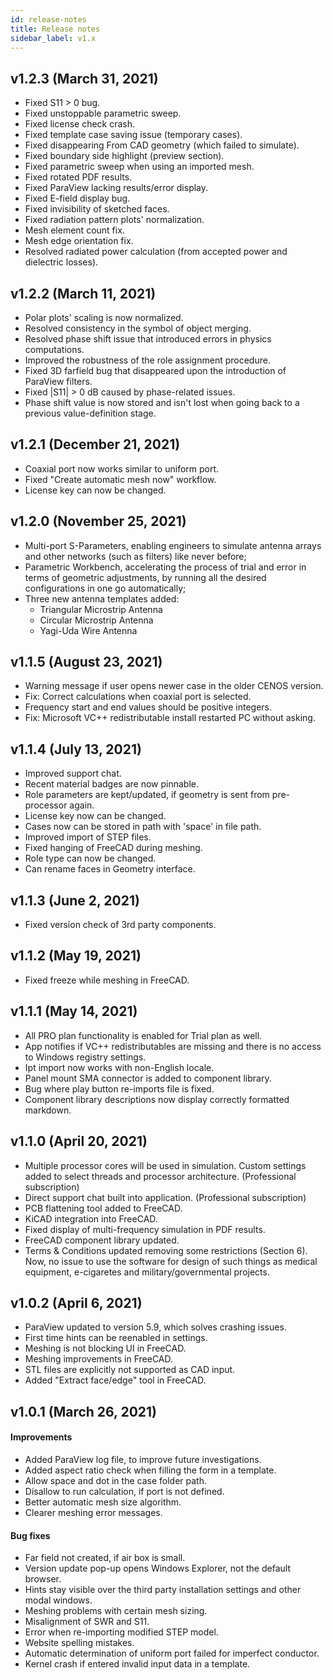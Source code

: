 ```yaml
---
id: release-notes
title: Release notes
sidebar_label: v1.x
---
```


## v1.2.3 (March 31, 2021)

* Fixed S11 > 0 bug.
* Fixed unstoppable parametric sweep.
* Fixed license check crash.
* Fixed template case saving issue (temporary cases).
* Fixed disappearing From CAD geometry (which failed to simulate).
* Fixed boundary side highlight (preview section).
* Fixed parametric sweep when using an imported mesh.
* Fixed rotated PDF results.
* Fixed ParaView lacking results/error display.
* Fixed E-field display bug.
* Fixed invisibility of sketched faces.
* Fixed radiation pattern plots' normalization.
* Mesh element count fix.
* Mesh edge orientation fix.
* Resolved radiated power calculation (from accepted power and dielectric losses).

## v1.2.2 (March 11, 2021)

* Polar plots' scaling is now normalized.
* Resolved consistency in the symbol of object merging.
* Resolved phase shift issue that introduced errors in physics computations.
* Improved the robustness of the role assignment procedure.
* Fixed 3D farfield bug that disappeared upon the introduction of ParaView filters.
* Fixed |S11| > 0 dB caused by phase-related issues.
* Phase shift value is now stored and isn't lost when going back to a previous value-definition stage.

## v1.2.1 (December 21, 2021)

* Coaxial port now works similar to uniform port.
* Fixed "Create automatic mesh now" workflow.
* License key can now be changed.

## v1.2.0 (November 25, 2021)

* Multi-port S-Parameters, enabling engineers to simulate antenna arrays and other networks (such as filters) like never before;
* Parametric Workbench, accelerating the process of trial and error in terms of geometric adjustments, by running all the desired configurations in one go automatically;
* Three new antenna templates added:
    - Triangular Microstrip Antenna
    - Circular Microstrip Antenna
    - Yagi-Uda Wire Antenna

## v1.1.5 (August 23, 2021)

* Warning message if user opens newer case in the older CENOS version.
* Fix: Correct calculations when coaxial port is selected.
* Frequency start and end values should be positive integers.
* Fix: Microsoft VC++ redistributable install restarted PC without asking.

## v1.1.4 (July 13, 2021)

* Improved support chat.
* Recent material badges are now pinnable. 
* Role parameters are kept/updated, if geometry is sent from pre-processor again. 
* License key now can be changed.
* Cases now can be stored in path with 'space' in file path.
* Improved import of STEP files. 
* Fixed hanging of FreeCAD during meshing. 
* Role type can now be changed.
* Can rename faces in Geometry interface.

## v1.1.3 (June 2, 2021)

* Fixed version check of 3rd party components.

## v1.1.2 (May 19, 2021)

* Fixed freeze while meshing in FreeCAD.

## v1.1.1 (May 14, 2021)

* All PRO plan functionality is enabled for Trial plan as well.
* App notifies if VC++ redistributables are missing and there is no access to Windows registry settings.
* Ipt import now works with non-English locale.
* Panel mount SMA connector is added to component library.
* Bug where play button re-imports file is fixed.
* Component library descriptions now display correctly formatted markdown.

## v1.1.0 (April 20, 2021)

* Multiple processor cores will be used in simulation. Custom settings added to select threads and processor architecture.  (Professional subscription)
* Direct support chat built into application. (Professional subscription)
* PCB flattening tool added to FreeCAD.
* KiCAD integration into FreeCAD.
* Fixed display of multi-frequency simulation in PDF results.
* FreeCAD component library updated.
* Terms & Conditions updated removing some restrictions (Section 6). Now, no issue to use the software for design of such things as medical equipment, e-cigaretes and military/governmental projects.



## v1.0.2 (April 6, 2021)

* ParaView updated to version 5.9, which solves crashing issues. 
* First time hints can be reenabled in settings. 
* Meshing is not blocking UI in FreeCAD.
* Meshing improvements in FreeCAD.
* STL files are explicitly not supported as CAD input. 
* Added "Extract face/edge" tool in FreeCAD.

## v1.0.1 (March 26, 2021)

#### Improvements

* Added ParaView log file, to improve future investigations.
* Added aspect ratio check when filling the form in a template.
* Allow space and dot in the case folder path.
* Disallow to run calculation, if port is not defined.
* Better automatic mesh size algorithm.
* Clearer meshing error messages.

#### Bug fixes

* Far field not created, if air box is small.
* Version update pop-up opens Windows Explorer, not the default browser.
* Hints stay visible over the third party installation settings and other modal windows.
* Meshing problems with certain mesh sizing.
* Misalignment of SWR and S11.
* Error when re-importing modified STEP model.
* Website spelling mistakes.
* Automatic determination of uniform port failed for imperfect conductor.
* Kernel crash if entered invalid input data in a template.